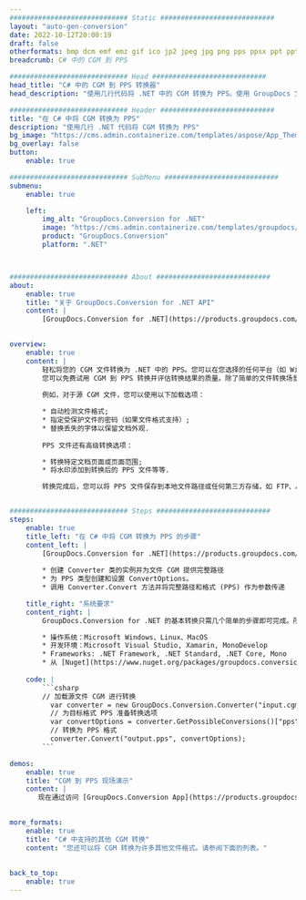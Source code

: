 ```yaml
---
############################# Static ############################
layout: "auto-gen-conversion"
date: 2022-10-12T20:00:19
draft: false
otherformats: bmp dcm emf emz gif ico jp2 jpeg jpg png pps ppsx ppt pptx psb psd svg svgz tga tif tiff webp wmf wmz
breadcrumb: C# 中的 CGM 到 PPS

############################# Head ############################
head_title: "C# 中的 CGM 到 PPS 转换器"
head_description: "使用几行代码将 .NET 中的 CGM 转换为 PPS。使用 GroupDocs 文档转换 API 转换 160 多种文件格式。"

############################# Header ############################
title: "在 C# 中将 CGM 转换为 PPS"
description: "使用几行 .NET 代码将 CGM 转换为 PPS"
bg_image: "https://cms.admin.containerize.com/templates/aspose/App_Themes/V3/images/bg/header1.png"
bg_overlay: false
button:
    enable: true

############################# SubMenu ############################
submenu:
    enable: true

    left:
        img_alt: "GroupDocs.Conversion for .NET"
        image: "https://cms.admin.containerize.com/templates/groupdocs/images/product-logos/90x90-noborder/groupdocs-conversion-net.png"
        product: "GroupDocs.Conversion"
        platform: ".NET"



############################# About ############################
about:
    enable: true
    title: "关于 GroupDocs.Conversion for .NET API"
    content: |
        [GroupDocs.Conversion for .NET](https://products.groupdocs.com/conversion/net/)可用于转换Microsoft Word、Excel、PowerPoint、PDF、Visio等格式。 GroupDocs.Conversion 是一个独立的 API，适用于需要高性能的后端和内部系统。它不依赖于任何软件，例如 Microsoft 或 Open Office。
    

overview:
    enable: true
    content: |
        轻松将您的 CGM 文件转换为 .NET 中的 PPS。您可以在您选择的任何平台（如 Windows、Linux、macOS）中仅使用几行 C# 代码行。
        您可以免费试用 CGM 到 PPS 转换并评估转换结果的质量。除了简单的文件转换场景，您还可以尝试更高级的选项来加载源 CGM 文件和保存输出 PPS 结果。 
        
        例如，对于源 CGM 文件，您可以使用以下加载选项：

        * 自动检测文件格式;
        * 指定受保护文件的密码（如果文件格式支持）;
        * 替换丢失的字体以保留文档外观.
        
        PPS 文件还有高级转换选项：

        * 转换特定文档页面或页面范围;
        * 将水印添加到转换后的 PPS 文件等等.

        转换完成后，您可以将 PPS 文件保存到本地文件路径或任何第三方存储，如 FTP、Amazon S3、Google Drive、Dropbox 等。请注意 - 将 CGM 转换为 PPS 无需安装任何额外的软件 - 如 MS Office、Open Office、Adobe Acrobat Reader 等。


############################# Steps ############################
steps:
    enable: true
    title_left: "在 C# 中将 CGM 转换为 PPS 的步骤"
    content_left: |
        [GroupDocs.Conversion for .NET](https://products.groupdocs.com/conversion/net/) 使开发人员只需几行代码即可轻松地将 CGM 文件转换为 PPS。
        
        * 创建 Converter 类的实例并为文件 CGM 提供完整路径
        * 为 PPS 类型创建和设置 ConvertOptions。
        * 调用 Converter.Convert 方法并将完整路径和格式 (PPS) 作为参数传递

    title_right: "系统要求"
    content_right: |
        GroupDocs.Conversion for .NET 的基本转换只需几个简单的步骤即可完成。所有主要平台和操作系统都支持我们的 API。在执行以下代码之前，请确保您的系统上安装了以下先决条件。

        * 操作系统：Microsoft Windows、Linux、MacOS
        * 开发环境：Microsoft Visual Studio, Xamarin, MonoDevelop
        * Frameworks: .NET Framework, .NET Standard, .NET Core, Mono
        * 从 [Nuget](https://www.nuget.org/packages/groupdocs.conversion) 获取最新的 GroupDocs.Conversion for .NET
         
    code: |
        ```csharp    
        // 加载源文件 CGM 进行转换
          var converter = new GroupDocs.Conversion.Converter("input.cgm");
          // 为目标格式 PPS 准备转换选项
          var convertOptions = converter.GetPossibleConversions()["pps"].ConvertOptions;
          // 转换为 PPS 格式
          converter.Convert("output.pps", convertOptions);
        ```

demos:
    enable: true
    title: "CGM 到 PPS 现场演示"
    content: |
       现在通过访问 [GroupDocs.Conversion App](https://products.groupdocs.app/conversion/family) 网站将 CGM 转换为 PPS。在线演示具有以下优点
          

more_formats:
    enable: true
    title: "C# 中支持的其他 CGM 转换"
    content: "您还可以将 CGM 转换为许多其他文件格式。请参阅下面的列表。"
       
       
back_to_top:
    enable: true
---
```

